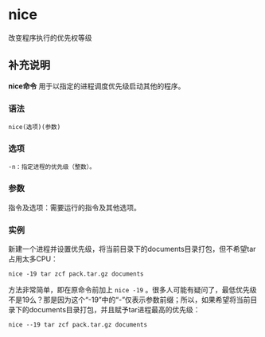 #  nice

改变程序执行的优先权等级

##  补充说明

**nice命令** 用于以指定的进程调度优先级启动其他的程序。

###  语法

    
    
    nice(选项)(参数)
    

###  选项

    
    
    -n：指定进程的优先级（整数）。
    

###  参数

指令及选项：需要运行的指令及其他选项。

###  实例

新建一个进程并设置优先级，将当前目录下的documents目录打包，但不希望tar占用太多CPU：

    
    
    nice -19 tar zcf pack.tar.gz documents
    

方法非常简单，即在原命令前加上 ` nice -19 `
。很多人可能有疑问了，最低优先级不是19么？那是因为这个“-19”中的“-”仅表示参数前缀；所以，如果希望将当前目录下的documents目录打包，并且赋予tar进程最高的优先级：

    
    
    nice --19 tar zcf pack.tar.gz documents
    

